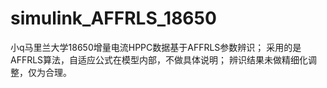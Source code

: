 # simulink_AFFRLS_18650
小q马里兰大学18650增量电流HPPC数据基于AFFRLS参数辨识；
采用的是AFFRLS算法，自适应公式在模型内部，不做具体说明；
辨识结果未做精细化调整，仅为合理。
